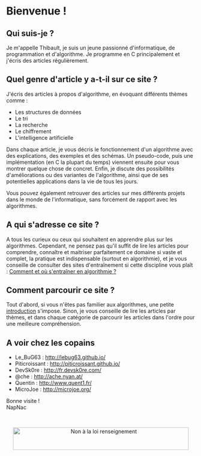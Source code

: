 Bienvenue !
===========


## Qui suis-je ?

Je m'appelle Thibault, je suis un jeune passionné d'informatique, de programmation et d'algorithme. Je programme en C principalement et j'écris des articles régulièrement.

## Quel genre d'article y a-t-il sur ce site ?

J'écris des articles à propos d'algorithme, en évoquant différents thèmes comme :

- Les structures de données
- Le tri
- La recherche
- Le chiffrement
- L'intelligence artificielle

Dans chaque article, je vous décris le fonctionnement d'un algorithme avec des explications, des exemples et des schémas. Un pseudo-code, puis une implémentation (en C la plupart du temps) viennent ensuite pour vous montrer quelque chose de concret. Enfin, je discute des possibilités d'améliorations ou des variantes de l'algorithme, ainsi que de ses potentielles applications dans la vie de tous les jours.

Vous pouvez également retrouver des articles sur mes différents projets dans le monde de l'informatique, sans forcément de rapport avec les algorithmes.

## A qui s'adresse ce site ?

A tous les curieux ou ceux qui souhaitent en apprendre plus sur les algorithmes. Cependant, ne pensez pas qu'il suffit de lire les articles pour comprendre, connaître et maitriser parfaitement ce domaine si vaste et complet, la pratique est indispensable (surtout en algorithmie), et je vous conseille de consulter des sites d'entraînement si cette discipline vous plaît : [Comment et où s'entraîner en algorithmie ?](/algo/general/entrainement.html)

## Comment parcourir ce site ?

Tout d'abord, si vous n'êtes pas familier aux algorithmes, une petite [introduction](/algo/general/introduction.html) s'impose. Sinon, je vous conseille de lire les articles par thèmes, et dans chaque catégorie de parcourir les articles dans l'ordre pour une meilleure compréhension.

## A voir chez les copains

- Le_BuG63 : <http://lebug63.github.io/>
- Piticroissant : <http://piticroissant.github.io/>
- DevSk0re : <http://fr.devsk0re.com/>
- @che : <http://ache.nyan.at/>
- Quentin : <http://www.quent1.fr/>
- MicroJoe : <http://microjoe.org/>

Bonne visite !  
NapNac

<br>
<p style="text-align: center;"><a href="https://sous-surveillance.fr"><img style="border: 0;" src="//static.napnac.ga/img/PJL_banner.png" alt="Non à la loi renseignement" title="Non à la loi renseignement" height="60" width="468"/></a></p>
